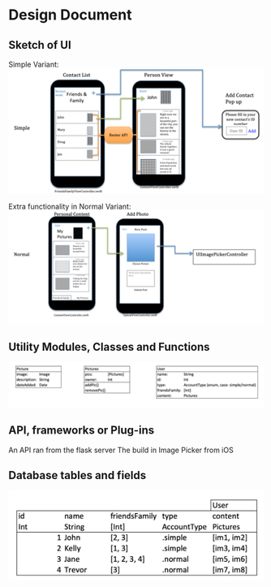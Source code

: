 # Design Document

## Sketch of UI
Simple Variant:
![Simple UI](/doc/simple.png?raw=true "Simple UI")

Extra functionality in Normal Variant:
![Normal UI](/doc/Normal.png?raw=true "Normal UI")


## Utility Modules, Classes and Functions
![Modules](/doc/Modules.png?raw=true "Modules")


## API, frameworks or Plug-ins
An API ran from the flask server
The build in Image Picker from iOS


## Database tables and fields
![Database](/doc/database.png?raw=true "Database")


